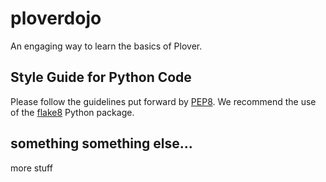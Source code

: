 ploverdojo
===========

An engaging way to learn the basics of Plover.

Style Guide for Python Code
---------------------------
Please follow the guidelines put forward by [PEP8](http://www.python.org/dev/peps/pep-0008/). We recommend the use of the [flake8](http://pypi.python.org/pypi/flake8/) Python package.

something something else...
------------------
more stuff
